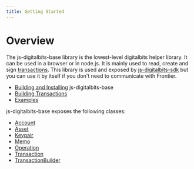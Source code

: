 ```yaml
---
title: Getting Started
---
```


# Overview

The js-digitalbits-base library is the lowest-level digitalbits helper library. It can be used in a browser or in node.js. It is mainly used to read, create and
sign [transactions](https://developers.digitalbits.io/guides/docs/guides/concepts/transactions). This library is used and exposed by
[js-digitalbits-sdk](https://github.com/xdbfoundation/js-digitalbits-sdk) but you can use it by itself if you don't need to communicate with Frontier.

* [Building and Installing](https://github.com/xdbfoundation/js-digitalbits-base#readme) js-digitalbits-base
* [Building Transactions](https://developers.digitalbits.io/reference/js-digitalbits-base/docs/reference/building-transactions)
* [Examples](https://developers.digitalbits.io/reference/js-digitalbits-sdk/docs/reference/examples)

js-digitalbits-base exposes the following classes:
* [Account](https://github.com/xdbfoundation/js-digitalbits-base/blob/master/src/account.js)
* [Asset](https://github.com/xdbfoundation/js-digitalbits-base/blob/master/src/asset.js)
* [Keypair](https://github.com/xdbfoundation/js-digitalbits-base/blob/master/src/keypair.js)
* [Memo](https://github.com/xdbfoundation/js-digitalbits-base/blob/master/src/memo.js)
* [Operation](https://github.com/xdbfoundation/js-digitalbits-base/blob/master/src/operation.js)
* [Transaction](https://github.com/xdbfoundation/js-digitalbits-base/blob/master/src/transaction.js)
* [TransactionBuilder](https://github.com/xdbfoundation/js-digitalbits-base/blob/master/src/transaction_builder.js)








